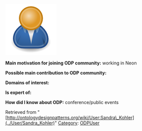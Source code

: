 [![Image:ODPUser.png](../images/a/a6/ODPUser.png)](../Image/ODPUser.png "Image:ODPUser.png")




  





__Main motivation for joining ODP community:__ working in Neon


__Possible main contribution to ODP community:__


__Domains of interest:__


  



__Is expert of:__


  

__How did I know about ODP:__ conference/public events






Retrieved from "[http://ontologydesignpatterns.org/wiki/User:Sandra\_Kohler](../User/Sandra_Kohler)"
 [Category](http://ontologydesignpatterns.org/wiki/Special:Categories "Special:Categories"): [ODPUser](../Category/ODPUser "Category:ODPUser")